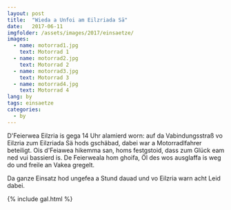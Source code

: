 ```yaml
---
layout: post
title:  "Wieda a Unfoi am Eilzriada Sä"
date:   2017-06-11
imgfolder: /assets/images/2017/einsaetze/
images:
  - name: motorrad1.jpg
    text: Motorrad 1
  - name: motorrad2.jpg
    text: Motorrad 2
  - name: motorrad3.jpg
    text: Motorrad 3
  - name: motorrad4.jpg
    text: Motorrad 4
lang: by
tags: einsaetze
categories:
  - by
---
```


D'Feierwea Eilzria is gega 14 Uhr alamierd worn: auf da Vabindungsstraß vo Eilzria zum Eilzriada Sä hods gschäbad, dabei war a Motorradlfahrer beteiligt. Ois d'Feiawea hikemma san, homs festgstoid, dass zum Glück eam ned vui bassierd is. De Feierweala hom ghoifa, Öl des wos ausglaffa is weg do und freile an Vakea gregelt.

Da ganze Einsatz hod ungefea a Stund dauad und vo Eilzria warn acht Leid dabei.

{% include gal.html %}
